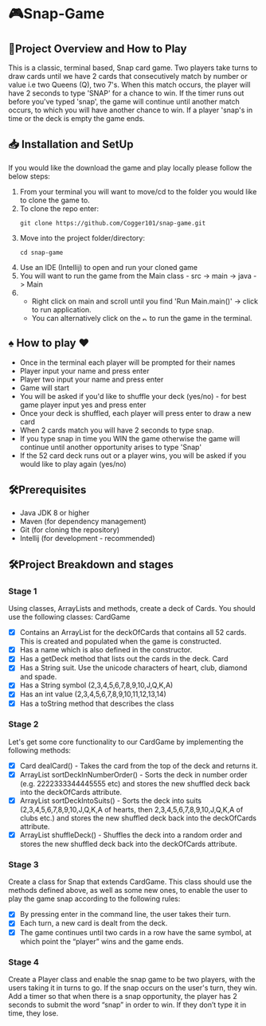 # 🎮Snap-Game

## 🚀Project Overview and How to Play
This is a classic, terminal based, Snap card game. Two players take turns to draw cards until we have 2 cards that consecutively match by number or value i.e two Queens (Q), two 7's. When this match occurs, the player will have 2 seconds to type 'SNAP' for a chance to win. If the timer runs out before you've typed 'snap', the game will continue until another match occurs, to which you will have another chance to win. If a player 'snap's in time or the deck is empty the game ends.

## 📥 Installation and SetUp

If you would like the download the game and play locally please follow the below steps:

1. From your terminal you will want to move/cd to the folder you would like to clone the game to.
2. To clone the repo enter:
    ```
    git clone https://github.com/Cogger101/snap-game.git
    ```
3. Move into the project folder/directory:
    ```
   cd snap-game
   ```
4. Use an IDE (Intellij) to open and run your cloned game
5. You will want to run the game from the Main class - src -> main -> java -> Main
6. - Right click on main and scroll until you find 'Run Main.main()' -> click to run application. </br>
   - You can alternatively click on the <img src=img.png alt="play button img" width="10" height="10"> to run the game in the terminal.

## ♠️ How to play ♥️

- Once in the terminal each player will be prompted for their names
- Player input your name and press enter
- Player two input your name and press enter
- Game will start
- You will be asked if you'd like to shuffle your deck (yes/no) - for best game player input yes and press enter
- Once your deck is shuffled, each player will press enter to draw a new card
- When 2 cards match you will have 2 seconds to type snap. 
- If you type snap in time you WIN the game otherwise the game will continue until another opportunity arises to type 'Snap'
- If the 52 card deck runs out or a player wins, you will be asked if you would like to play again (yes/no)

## 🛠️Prerequisites

- Java JDK 8 or higher
- Maven (for dependency management)
- Git (for cloning the repository)
- Intellij (for development - recommended)

## 🛠️Project Breakdown and stages

### Stage 1
Using classes, ArrayLists and methods, create a deck of Cards.
You should use the following classes:
CardGame
- [x] Contains an ArrayList<Card> for the deckOfCards that contains all 52 cards. This is created and populated when the game is constructed.</br>
- [x] Has a name which is also defined in the constructor.</br>
- [x] Has a getDeck method that lists out the cards in the deck.
Card</br>
- [x] Has a String suit. Use the unicode characters of heart, club, diamond and spade.</br>
- [x] Has a String symbol (2,3,4,5,6,7,8,9,10,J,Q,K,A)</br>
- [x] Has an int value (2,3,4,5,6,7,8,9,10,11,12,13,14)</br>
- [x] Has a toString method that describes the class

### Stage 2
Let's get some core functionality to our CardGame by implementing the following methods:
- [x] Card dealCard() - Takes the card from the top of the deck and returns it.</br>
- [x] ArrayList<Card> sortDeckInNumberOrder() - Sorts the deck in number order (e.g. 2222333344445555 etc) and stores the new shuffled deck back into the deckOfCards attribute.</br>
- [x] ArrayList<Card> sortDeckIntoSuits() - Sorts the deck into suits (2,3,4,5,6,7,8,9,10,J,Q,K,A of hearts, then 2,3,4,5,6,7,8,9,10,J,Q,K,A of clubs etc.) and stores the new shuffled deck back into the deckOfCards attribute.</br>
- [x] ArrayList<Card> shuffleDeck() - Shuffles the deck into a random order and stores the new shuffled deck back into the deckOfCards attribute.</br>

### Stage 3
Create a class for Snap that extends CardGame. This class should use the methods defined above, as well as some new ones, to enable the user to play the game snap according to the following rules:</br>
- [x] By pressing enter in the command line, the user takes their turn.</br>
- [x] Each turn, a new card is dealt from the deck.</br>
- [x] The game continues until two cards in a row have the same symbol, at which point the “player” wins and the game ends.</br>

### Stage 4
Create a Player class and enable the snap game to be two players, with the users taking it in turns to go. If the snap occurs on the user's turn, they win. Add a timer so that when there is a snap opportunity, the player has 2 seconds to submit the word “snap” in order to win. If they don’t type it in time, they lose.



